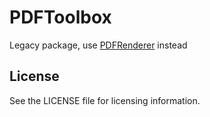 
# PDFToolbox

Legacy package, use [PDFRenderer](https://github.com/apparata/PDFRenderer.git) instead

## License

See the LICENSE file for licensing information.
